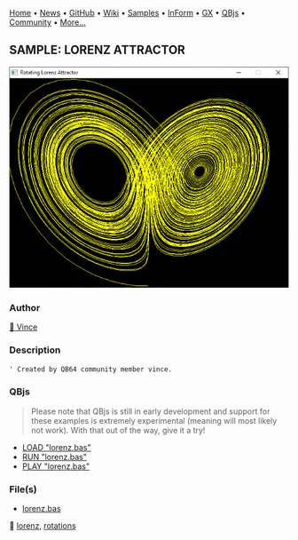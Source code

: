 [Home](https://qb64.com) • [News](../../news.md) • [GitHub](https://github.com/QB64Official/qb64) • [Wiki](https://github.com/QB64Official/qb64/wiki) • [Samples](../../samples.md) • [InForm](../../inform.md) • [GX](../../gx.md) • [QBjs](../../qbjs.md) • [Community](../../community.md) • [More...](../../more.md)

## SAMPLE: LORENZ ATTRACTOR

![screenshot.png](img/screenshot.png)

### Author

[🐝 Vince](../vince.md) 

### Description

```text
' Created by QB64 community member vince.
```

### QBjs

> Please note that QBjs is still in early development and support for these examples is extremely experimental (meaning will most likely not work). With that out of the way, give it a try!

* [LOAD "lorenz.bas"](https://v6p9d9t4.ssl.hwcdn.net/html/6022890/index.html?src=https://qb64.com/samples/lorenz-attractor/src/lorenz.bas)
* [RUN "lorenz.bas"](https://v6p9d9t4.ssl.hwcdn.net/html/6022890/index.html?mode=auto&src=https://qb64.com/samples/lorenz-attractor/src/lorenz.bas)
* [PLAY "lorenz.bas"](https://v6p9d9t4.ssl.hwcdn.net/html/6022890/index.html?mode=play&src=https://qb64.com/samples/lorenz-attractor/src/lorenz.bas)

### File(s)

* [lorenz.bas](src/lorenz.bas)

🔗 [lorenz](../lorenz.md), [rotations](../rotations.md)
